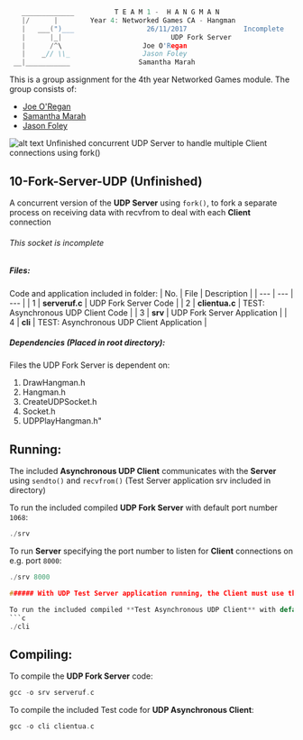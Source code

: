```c
   _____________          T E A M 1 -  H A N G M A N
   |/      |        Year 4: Networked Games CA - Hangman
   |   ___(")___                  26/11/2017			  Incomplete
   |      |_| 							UDP Fork Server
   |      /^\                    Joe O'Regan
   |    _// \\_                  Jason Foley
 __|___________                 Samantha Marah
```

This is a group assignment for the 4th year Networked Games module. The group consists of:

  * [Joe O'Regan](https://github.com/joeaoregan)
  * [Samantha Marah](https://github.com/jasfoley)
  * [Jason Foley](https://github.com/samanthamarah)

![alt text](https://raw.githubusercontent.com/joeaoregan/Yr4-NetworkGames-Hangman/master/Screenshots/10ForkServerUDP.png "UDP Fork Server")
Unfinished concurrent UDP Server to handle multiple Client connections using fork()

## 10-Fork-Server-UDP (Unfinished)

A concurrent version of the **UDP Server** using `fork()`, to fork a separate process on receiving data with recvfrom to deal with each **Client** connection

###### This socket is incomplete

##### Files:

Code and application included in folder:
| No. | File | Description |
| --- | --- | --- |
| 1 | **serveruf.c** | UDP Fork Server Code |
| 2 | **clientua.c** | TEST: Asynchronous UDP Client Code |
| 3 | **srv** | UDP Fork Server Application |
| 4 | **cli** | TEST: Asynchronous UDP Client Application |

##### Dependencies (Placed in root directory):

Files the UDP Fork Server is dependent on:

1. DrawHangman.h
2. Hangman.h
3. CreateUDPSocket.h
4. Socket.h
5. UDPPlayHangman.h"

## Running:

The included **Asynchronous UDP Client** communicates with the **Server** using `sendto()` and `recvfrom()` (Test Server application srv included in directory)

To run the included compiled **UDP Fork Server** with default port number `1068`:
```c
./srv
```

To run **Server** specifying the port number to listen for **Client** connections on e.g. port `8000`:
```c
./srv 8000

###### With UDP Test Server application running, the Client must use the same port when sending data with sendto()

To run the included compiled **Test Asynchronous UDP Client** with default port number `1068`:
```c
./cli
```

## Compiling:

To compile the **UDP Fork Server** code:
```c
gcc -o srv serveruf.c
```

To compile the included Test code for **UDP Asynchronous Client**:
```c
gcc -o cli clientua.c
```

